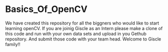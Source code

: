 # Basics_Of_OpenCV
We have created this repository for all the biggners who would like to start learning openCV. 
If you are joinig Giscle as an Intern please make a clone of this code and run with your own data sets and upload in you Gethub repository. And submit those code with your team head. 
Welcome to Giscle family!! 
